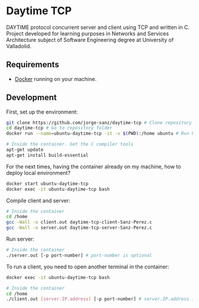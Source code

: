 # Daytime TCP
DAYTIME protocol concurrent server and client using TCP and written in C. Project developed for learning purposes in Networks and Services Architecture subject of Software Engineering degree at University of Valladolid.

## Requirements
- [Docker](https://www.docker.com/) running on your machine.

## Development
First, set up the environment:
```bash
git clone https://github.com/jorge-sanz/daytime-tcp # Clone repository
cd daytime-tcp # Go to repository folder
docker run --name=ubuntu-daytime-tcp -it -v $(PWD):/home ubuntu # Run Ubuntu container sharing repository folder

# Inside the container. Get the C compiler tools
apt-get update
apt-get install build-essential
```

For the next times, having the container already on my machine, how to deploy local environment?
```bash
docker start ubuntu-daytime-tcp
docker exec -it ubuntu-daytime-tcp bash
```

Compile client and server:
```bash
# Inside the container
cd /home
gcc -Wall -o client.out daytime-tcp-client-Sanz-Perez.c
gcc -Wall -o server.out daytime-tcp-server-Sanz-Perez.c
```

Run server:
```bash
# Inside the container
./server.out [-p port-number] # port-number is optional
```

To run a client, you need to open another terminal in the container:
```bash
docker exec -it ubuntu-daytime-tcp bash

# Inside the container
cd /home
./client.out [server.IP.address] [-p port-number] # server.IP.address is mandatory, port-number is optional
```
